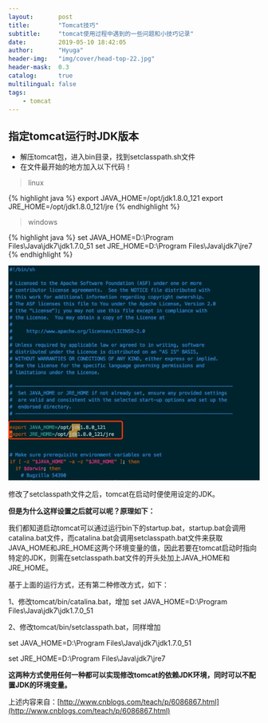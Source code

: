 ```yaml
---
layout:       post
title:        "Tomcat技巧"
subtitle:     "tomcat使用过程中遇到的一些问题和小技巧记录"
date:         2019-05-10 18:42:05
author:       "Hyuga"
header-img:   "img/cover/head-top-22.jpg"
header-mask:  0.3
catalog:      true
multilingual: false
tags:
    - tomcat
---
```


## 指定tomcat运行时JDK版本
- 解压tomcat包，进入bin目录，找到setclasspath.sh文件
- 在文件最开始的地方加入以下代码！

> linux

{% highlight java %}
export JAVA_HOME=/opt/jdk1.8.0_121
export JRE_HOME=/opt/jdk1.8.0_121/jre
{% endhighlight %}

> windows

{% highlight java %}
set JAVA_HOME=D:\Program Files\Java\jdk7\jdk1.7.0_51
set JRE_HOME=D:\Program Files\Java\jdk7\jre7
{% endhighlight %}

![](/img/2019/2019-05/tomcat-1.png)

修改了setclasspath文件之后，tomcat在启动时便使用设定的JDK。

**但是为什么这样设置之后就可以呢？原理如下：**

我们都知道启动tomcat可以通过运行bin下的startup.bat，startup.bat会调用catalina.bat文件，而catalina.bat会调用setclasspath.bat文件来获取JAVA_HOME和JRE_HOME这两个环境变量的值，因此若要在tomcat启动时指向特定的JDK，则需在setclasspath.bat文件的开头处加上JAVA_HOME和JRE_HOME。

基于上面的运行方式，还有第二种修改方式，如下：

1、修改tomcat/bin/catalina.bat，增加 set JAVA_HOME=D:\Program Files\Java\jdk7\jdk1.7.0_51

2、修改tomcat/bin/setclasspath.bat，同样增加

set JAVA_HOME=D:\Program Files\Java\jdk7\jdk1.7.0_51

set JRE_HOME=D:\Program Files\Java\jdk7\jre7

**这两种方式使用任何一种都可以实现修改tomcat的依赖JDK环境，同时可以不配置JDK的环境变量。**

上述内容来自：[http://www.cnblogs.com/teach/p/6086867.html](http://www.cnblogs.com/teach/p/6086867.html)
